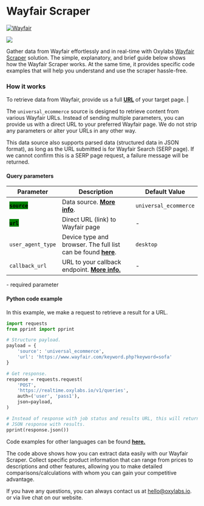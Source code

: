 # Wayfair Scraper

[![Wayfair ](https://user-images.githubusercontent.com/129506779/249696772-9ae88eb3-404a-445d-8c5a-dd8c2eb3a9d3.png)](https://oxylabs.go2cloud.org/aff_c?offer_id=7&aff_id=877&url_id=102)

[![](https://dcbadge.vercel.app/api/server/eWsVUJrnG5)](https://discord.gg/GbxmdGhZjq)

Gather data from Wayfair effortlessly and in real-time with Oxylabs [Wayfair Scraper](https://oxy.yt/naaH) solution. The simple, explanatory, and brief guide below shows how the Wayfair Scraper works. At the same time, it provides specific code examples that will help you understand and use the scraper hassle-free.

### How it works

To retrieve data from Wayfair, provide us a full [**URL**](#url) of your target page.                                                 |

The `universal_ecommerce` source is designed to retrieve content from various Wayfair URLs. Instead of sending multiple parameters, you can provide us with a direct URL to your preferred Wayfair page. We do not strip any parameters or alter your URLs in any other way.

This data source also supports parsed data (structured data in JSON format), as long as the URL submitted is for Wayfair Search (SERP page). If we cannot confirm this is a SERP page request, a failure message will be returned.

#### Query parameters

| Parameter                                                 | Description                                                                                                                                    | Default Value |
| --------------------------------------------------------- | ---------------------------------------------------------------------------------------------------------------------------------------------- | ------------- |
| <mark style="background-color:green;">**`source`**</mark> | Data source. [**More info**](https://developers.oxylabs.io/scraper-apis/getting-started/api-reference/global-parameter-values#source).                                              | `universal_ecommerce`     |
| <mark style="background-color:green;">**`url`**</mark>    | Direct URL (link) to Wayfair page                                                                                                              | -             |
| `user_agent_type`                                         | Device type and browser. The full list can be found [**here**](https://developers.oxylabs.io/scraper-apis/getting-started/api-reference/global-parameter-values#user_agent_type). | `desktop`     |
| `callback_url`                                            | URL to your callback endpoint. [**More info.**](https://developers.oxylabs.io/scraper-apis/getting-started/api-reference/global-parameter-values#callback_url)                     | -             |

&#x20;   <mark style="background-color:green;"></mark> - required parameter

#### Python code example

In this example, we make a request to retrieve a result for a URL.

```python
import requests
from pprint import pprint

# Structure payload.
payload = {
    'source': 'universal_ecommerce',
    'url': 'https://www.wayfair.com/keyword.php?keyword=sofa'
}

# Get response.
response = requests.request(
    'POST',
    'https://realtime.oxylabs.io/v1/queries',
    auth=('user', 'pass1'),
    json=payload,
)

# Instead of response with job status and results URL, this will return the
# JSON response with results.
pprint(response.json())
```

Code examples for other languages can be found [**here.**](https://github.com/oxylabs/wayfair-scraper/tree/main/code%20examples/URL)

The code above shows how you can extract data easily with our Wayfair Scraper. Collect specific product information that can range from prices to descriptions and other features, allowing you to make detailed comparisons/calculations with whom you can gain your competitive advantage.

If you have any questions, you can always contact us at hello@oxylabs.io. or via live chat on our website.
